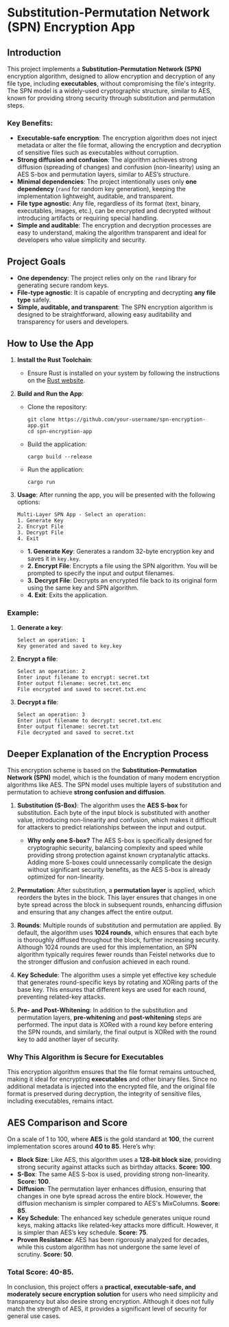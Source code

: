 
# Substitution-Permutation Network (SPN) Encryption App

## Introduction

This project implements a **Substitution-Permutation Network (SPN)** encryption algorithm, designed to allow encryption and decryption of any file type, including **executables**, without compromising the file's integrity. The SPN model is a widely-used cryptographic structure, similar to AES, known for providing strong security through substitution and permutation steps.

### Key Benefits:
- **Executable-safe encryption**: The encryption algorithm does not inject metadata or alter the file format, allowing the encryption and decryption of sensitive files such as executables without corruption.
- **Strong diffusion and confusion**: The algorithm achieves strong diffusion (spreading of changes) and confusion (non-linearity) using an AES S-box and permutation layers, similar to AES’s structure.
- **Minimal dependencies**: The project intentionally uses only **one dependency** (`rand` for random key generation), keeping the implementation lightweight, auditable, and transparent.
- **File type agnostic**: Any file, regardless of its format (text, binary, executables, images, etc.), can be encrypted and decrypted without introducing artifacts or requiring special handling.
- **Simple and auditable**: The encryption and decryption processes are easy to understand, making the algorithm transparent and ideal for developers who value simplicity and security.

## Project Goals

- **One dependency**: The project relies only on the `rand` library for generating secure random keys.
- **File-type agnostic**: It is capable of encrypting and decrypting **any file type** safely.
- **Simple, auditable, and transparent**: The SPN encryption algorithm is designed to be straightforward, allowing easy auditability and transparency for users and developers.

## How to Use the App

1. **Install the Rust Toolchain**:
   - Ensure Rust is installed on your system by following the instructions on the [Rust website](https://www.rust-lang.org/tools/install).

2. **Build and Run the App**:
   - Clone the repository:
     ```
     git clone https://github.com/your-username/spn-encryption-app.git
     cd spn-encryption-app
     ```
   - Build the application:
     ```
     cargo build --release
     ```
   - Run the application:
     ```
     cargo run
     ```

3. **Usage**:
   After running the app, you will be presented with the following options:

   ```
   Multi-Layer SPN App - Select an operation:
   1. Generate Key
   2. Encrypt File
   3. Decrypt File
   4. Exit
   ```

   - **1. Generate Key**: Generates a random 32-byte encryption key and saves it in `key.key`.
   - **2. Encrypt File**: Encrypts a file using the SPN algorithm. You will be prompted to specify the input and output filenames.
   - **3. Decrypt File**: Decrypts an encrypted file back to its original form using the same key and SPN algorithm.
   - **4. Exit**: Exits the application.

### Example:

1. **Generate a key**:
   ```
   Select an operation: 1
   Key generated and saved to key.key
   ```

2. **Encrypt a file**:
   ```
   Select an operation: 2
   Enter input filename to encrypt: secret.txt
   Enter output filename: secret.txt.enc
   File encrypted and saved to secret.txt.enc
   ```

3. **Decrypt a file**:
   ```
   Select an operation: 3
   Enter input filename to decrypt: secret.txt.enc
   Enter output filename: secret.txt
   File decrypted and saved to secret.txt
   ```

## Deeper Explanation of the Encryption Process

This encryption scheme is based on the **Substitution-Permutation Network (SPN)** model, which is the foundation of many modern encryption algorithms like AES. The SPN model uses multiple layers of substitution and permutation to achieve **strong confusion and diffusion**.

1. **Substitution (S-Box)**: The algorithm uses the **AES S-box** for substitution. Each byte of the input block is substituted with another value, introducing non-linearity and confusion, which makes it difficult for attackers to predict relationships between the input and output.

   - **Why only one S-box?** The AES S-box is specifically designed for cryptographic security, balancing complexity and speed while providing strong protection against known cryptanalytic attacks. Adding more S-boxes could unnecessarily complicate the design without significant security benefits, as the AES S-box is already optimized for non-linearity.

2. **Permutation**: After substitution, a **permutation layer** is applied, which reorders the bytes in the block. This layer ensures that changes in one byte spread across the block in subsequent rounds, enhancing diffusion and ensuring that any changes affect the entire output.

3. **Rounds**: Multiple rounds of substitution and permutation are applied. By default, the algorithm uses **1024 rounds**, which ensures that each byte is thoroughly diffused throughout the block, further increasing security. Although 1024 rounds are used for this implementation, an SPN algorithm typically requires fewer rounds than Feistel networks due to the stronger diffusion and confusion achieved in each round.

4. **Key Schedule**: The algorithm uses a simple yet effective key schedule that generates round-specific keys by rotating and XORing parts of the base key. This ensures that different keys are used for each round, preventing related-key attacks.

5. **Pre- and Post-Whitening**: In addition to the substitution and permutation layers, **pre-whitening** and **post-whitening** steps are performed. The input data is XORed with a round key before entering the SPN rounds, and similarly, the final output is XORed with the round key to add another layer of security.

### Why This Algorithm is Secure for Executables

This encryption algorithm ensures that the file format remains untouched, making it ideal for encrypting **executables** and other binary files. Since no additional metadata is injected into the encrypted file, and the original file format is preserved during decryption, the integrity of sensitive files, including executables, remains intact.

## AES Comparison and Score

On a scale of 1 to 100, where **AES** is the gold standard at **100**, the current implementation scores around **40 to 85**. Here’s why:

- **Block Size**: Like AES, this algorithm uses a **128-bit block size**, providing strong security against attacks such as birthday attacks. **Score: 100**.
- **S-Box**: The same AES S-box is used, providing strong non-linearity. **Score: 100**.
- **Diffusion**: The permutation layer enhances diffusion, ensuring that changes in one byte spread across the entire block. However, the diffusion mechanism is simpler compared to AES's MixColumns. **Score: 85**.
- **Key Schedule**: The enhanced key schedule generates unique round keys, making attacks like related-key attacks more difficult. However, it is simpler than AES’s key schedule. **Score: 75**.
- **Proven Resistance**: AES has been rigorously analyzed for decades, while this custom algorithm has not undergone the same level of scrutiny. **Score: 50**.

### Total Score: **40-85**.

In conclusion, this project offers a **practical, executable-safe, and moderately secure encryption solution** for users who need simplicity and transparency but also desire strong encryption. Although it does not fully match the strength of AES, it provides a significant level of security for general use cases.
